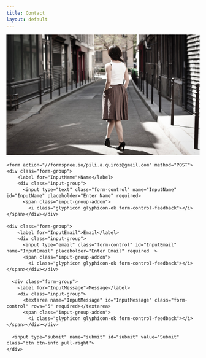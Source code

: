 ```yaml
---
title: Contact
layout: default
---
```


<div class="row">
  <div class="col-md-12">
      <img class="img-title" src="/assets/pics/pic_025.jpg">
    </div>
</div>

<div class="row">
    <div class="col-md-12">

    <form action="//formspree.io/pili.a.quiroz@gmail.com" method="POST">
    <div class="form-group">
        <label for="InputName">Name</label>
        <div class="input-group">
          <input type="text" class="form-control" name="InputName" id="InputName" placeholder="Enter Name" required>
          <span class="input-group-addon">
            <i class="glyphicon glyphicon-ok form-control-feedback"></i></span></div></div>

    <div class="form-group">
        <label for="InputEmail">Email</label>
        <div class="input-group">
          <input type="email" class="form-control" id="InputEmail" name="InputEmail" placeholder="Enter Email" required  >
          <span class="input-group-addon">
            <i class="glyphicon glyphicon-ok form-control-feedback"></i></span></div></div>

      <div class="form-group">
        <label for="InputMessage">Message</label>
        <div class="input-group">
          <textarea name="InputMessage" id="InputMessage" class="form-control" rows="5" required></textarea>
          <span class="input-group-addon">
            <i class="glyphicon glyphicon-ok form-control-feedback"></i></span></div></div>

      <input type="submit" name="submit" id="submit" value="Submit" class="btn btn-info pull-right">
    </div>
  </form>
</div>
</div>
</div>

